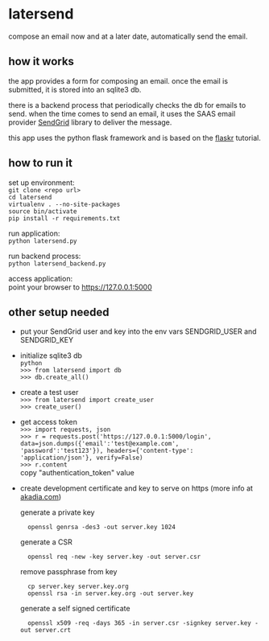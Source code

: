 latersend
========
compose an email now and at a later date, automatically send the 
email.


how it works
------------
the app provides a form for composing an email.  once the
email is submitted, it is stored into an sqlite3 db.

there is a backend process that periodically checks the db 
for emails to send.
when the time comes to send an email, it uses the SAAS email
provider [SendGrid](https://github.com/sendgrid/sendgrid-python)
library to deliver the message.

this app uses the python flask framework and is based on 
the [flaskr](https://github.com/mitsuhiko/flask/tree/master/examples/flaskr/)
 tutorial.  


how to run it
-------------
set up environment:  
`git clone <repo url>`  
`cd latersend`  
`virtualenv . --no-site-packages`  
`source bin/activate`  
`pip install -r requirements.txt`  

run application:  
`python latersend.py`  

run backend process:  
`python latersend_backend.py`  

access application:  
point your browser to https://127.0.0.1:5000  


other setup needed
------------------
* put your SendGrid user and key into the env vars
SENDGRID_USER and SENDGRID_KEY
* initialize sqlite3 db  
`python`  
`>>> from latersend import db`  
`>>> db.create_all()`
* create a test user   
`>>> from latersend import create_user`     
`>>> create_user()`
 * get access token   
`>>> import requests, json`     
`>>> r = requests.post('https://127.0.0.1:5000/login', data=json.dumps({'email':'test@example.com', 'password':'test123'}), headers={'content-type': 'application/json'}, verify=False)`   
`>>> r.content`    
 copy "authentication_token" value
* create development certificate and key to serve on https (more info at [akadia.com](https://www.akadia.com/services/ssh_test_certificate.html))

    generate a private key

        openssl genrsa -des3 -out server.key 1024

    generate a CSR

        openssl req -new -key server.key -out server.csr

    remove passphrase from key

        cp server.key server.key.org
        openssl rsa -in server.key.org -out server.key

    generate a self signed certificate

        openssl x509 -req -days 365 -in server.csr -signkey server.key -out server.crt



